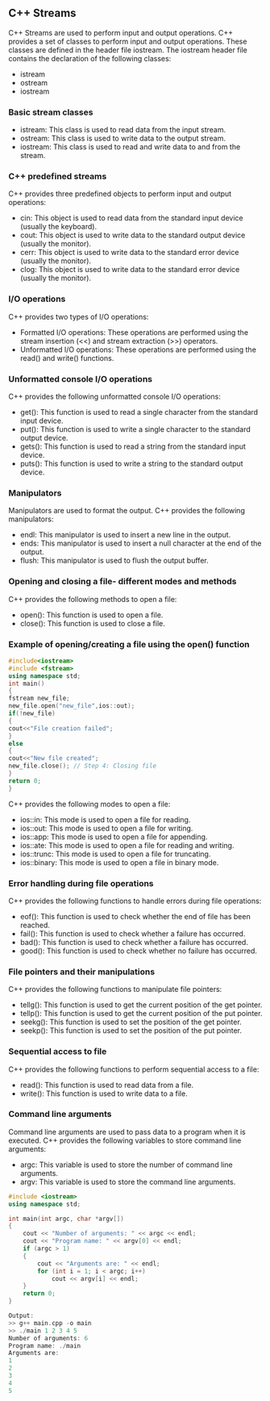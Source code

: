 ## C++ Streams
C++ Streams are used to perform input and output operations. C++ provides a set of classes to perform input and output operations. These classes are defined in the header file iostream. The iostream header file contains the declaration of the following classes:
- istream
- ostream
- iostream

### Basic stream classes
- istream: This class is used to read data from the input stream.
- ostream: This class is used to write data to the output stream.
- iostream: This class is used to read and write data to and from the stream.

### C++ predefined streams
C++ provides three predefined objects to perform input and output operations:
- cin: This object is used to read data from the standard input device (usually the keyboard).
- cout: This object is used to write data to the standard output device (usually the monitor).
- cerr: This object is used to write data to the standard error device (usually the monitor).
- clog: This object is used to write data to the standard error device (usually the monitor).

### I/O operations
C++ provides two types of I/O operations:
- Formatted I/O operations: These operations are performed using the stream insertion (<<) and stream extraction (>>) operators.
- Unformatted I/O operations: These operations are performed using the read() and write() functions.

### Unformatted console I/O operations
C++ provides the following unformatted console I/O operations:
- get(): This function is used to read a single character from the standard input device.
- put(): This function is used to write a single character to the standard output device.
- gets(): This function is used to read a string from the standard input device.
- puts(): This function is used to write a string to the standard output device.

### Manipulators
Manipulators are used to format the output. C++ provides the following manipulators:
- endl: This manipulator is used to insert a new line in the output.
- ends: This manipulator is used to insert a null character at the end of the output.
- flush: This manipulator is used to flush the output buffer.

### Opening and closing a file- different modes and methods
C++ provides the following methods to open a file:
- open(): This function is used to open a file.
- close(): This function is used to close a file.

### Example of opening/creating a file using the open() function
```cpp
#include<iostream>
#include <fstream>
using namespace std;
int main()
{
fstream new_file; 
new_file.open("new_file",ios::out);  
if(!new_file) 
{
cout<<"File creation failed";
}
else
{
cout<<"New file created";
new_file.close(); // Step 4: Closing file
}
return 0;
}
```

C++ provides the following modes to open a file:
- ios::in: This mode is used to open a file for reading.
- ios::out: This mode is used to open a file for writing.
- ios::app: This mode is used to open a file for appending.
- ios::ate: This mode is used to open a file for reading and writing.
- ios::trunc: This mode is used to open a file for truncating.
- ios::binary: This mode is used to open a file in binary mode.

### Error handling during file operations
C++ provides the following functions to handle errors during file operations:
- eof(): This function is used to check whether the end of file has been reached.
- fail(): This function is used to check whether a failure has occurred.
- bad(): This function is used to check whether a failure has occurred.
- good(): This function is used to check whether no failure has occurred.

### File pointers and their manipulations
C++ provides the following functions to manipulate file pointers:
- tellg(): This function is used to get the current position of the get pointer.
- tellp(): This function is used to get the current position of the put pointer.
- seekg(): This function is used to set the position of the get pointer.
- seekp(): This function is used to set the position of the put pointer.

### Sequential access to file
C++ provides the following functions to perform sequential access to a file:
- read(): This function is used to read data from a file.
- write(): This function is used to write data to a file.

### Command line arguments
Command line arguments are used to pass data to a program when it is executed. C++ provides the following variables to store command line arguments:
- argc: This variable is used to store the number of command line arguments.
- argv: This variable is used to store the command line arguments.

```cpp
#include <iostream>
using namespace std;

int main(int argc, char *argv[])
{
    cout << "Number of arguments: " << argc << endl;
    cout << "Program name: " << argv[0] << endl;
    if (argc > 1)
    {
        cout << "Arguments are: " << endl;
        for (int i = 1; i < argc; i++)
            cout << argv[i] << endl;
    }
    return 0;
}

Output:
>> g++ main.cpp -o main
>> ./main 1 2 3 4 5
Number of arguments: 6
Program name: ./main
Arguments are:
1
2
3
4
5
```

